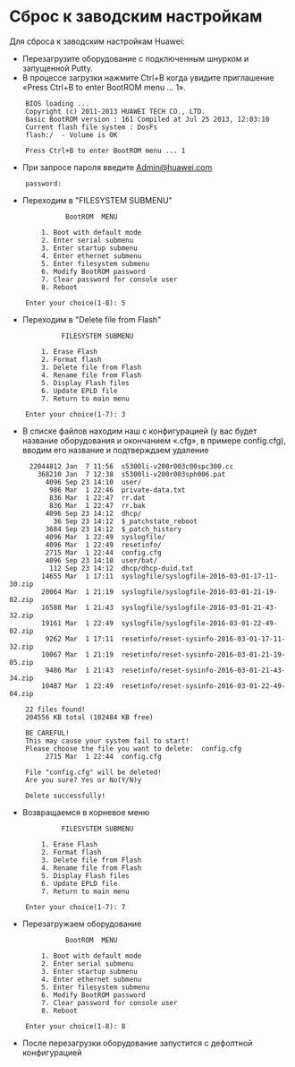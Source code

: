 # Сброс к заводским настройкам

Для сброса к заводским настройкам Huawei:

  * Перезагрузите оборудование с подключенным шнурком и запущенной Putty.
  * В процессе загрузки нажмите Ctrl+B когда увидите приглашение «Press Ctrl+B to enter BootROM menu ... 1».
```
	BIOS loading ...
	Copyright (c) 2011-2013 HUAWEI TECH CO., LTD.
	Basic BootROM version : 161 Compiled at Jul 25 2013, 12:03:10
	Current flash file system : DosFs
	flash:/  - Volume is OK
	 
	Press Ctrl+B to enter BootROM menu ... 1
```
  * При запросе пароля введите Admin@huawei.com
```
	password:
```
  * Переходим в "FILESYSTEM SUBMENU"
```
	          BootROM  MENU
	 
	    1. Boot with default mode
	    2. Enter serial submenu
	    3. Enter startup submenu
	    4. Enter ethernet submenu
	    5. Enter filesystem submenu
	    6. Modify BootROM password
	    7. Clear password for console user
	    8. Reboot
	 
	Enter your choice(1-8): 5
```
  * Переходим в "Delete file from Flash"
```
	         FILESYSTEM SUBMENU
	 
	    1. Erase Flash
	    2. Format flash
	    3. Delete file from Flash
	    4. Rename file from Flash
	    5. Display Flash files
	    6. Update EPLD file
	    7. Return to main menu
	 
	Enter your choice(1-7): 3
```
  * В списке файлов находим наш с конфигурацией (у вас будет название оборудования и окончанием «.cfg», в примере config.cfg), вводим его название и подтверждаем удаление
```
	 22044812 Jan  7 11:56  s5300li-v200r003c00spc300.cc
	   368210 Jan  7 12:38  s5300li-v200r003sph006.pat
	     4096 Sep 23 14:10  user/
	      986 Mar  1 22:46  private-data.txt
	      836 Mar  1 22:47  rr.dat
	      836 Mar  1 22:47  rr.bak
	     4096 Sep 23 14:12  dhcp/
	       36 Sep 23 14:12  $_patchstate_reboot
	     3684 Sep 23 14:12  $_patch_history
	     4096 Mar  1 22:49  syslogfile/
	     4096 Mar  1 22:49  resetinfo/
	     2715 Mar  1 22:44  config.cfg
	     4096 Sep 23 14:10  user/bat/
	      112 Sep 23 14:12  dhcp/dhcp-duid.txt
	    14655 Mar  1 17:11  syslogfile/syslogfile-2016-03-01-17-11-30.zip
	    20064 Mar  1 21:19  syslogfile/syslogfile-2016-03-01-21-19-02.zip
	    16588 Mar  1 21:43  syslogfile/syslogfile-2016-03-01-21-43-32.zip
	    19161 Mar  1 22:49  syslogfile/syslogfile-2016-03-01-22-49-02.zip
	     9262 Mar  1 17:11  resetinfo/reset-sysinfo-2016-03-01-17-11-32.zip
	    10067 Mar  1 21:19  resetinfo/reset-sysinfo-2016-03-01-21-19-05.zip
	     9486 Mar  1 21:43  resetinfo/reset-sysinfo-2016-03-01-21-43-34.zip
	    10487 Mar  1 22:49  resetinfo/reset-sysinfo-2016-03-01-22-49-04.zip
	 
	22 files found!
	204556 KB total (182484 KB free)
	 
	BE CAREFUL!
	This may cause your system fail to start!
	Please choose the file you want to delete:  config.cfg
	     2715 Mar  1 22:44  config.cfg
	 
	File "config.cfg" will be deleted!
	Are you sure? Yes or No(Y/N)y
	 
	Delete successfully!
```
  * Возвращаемся в корневое меню
```
	         FILESYSTEM SUBMENU
	 
	    1. Erase Flash
	    2. Format flash
	    3. Delete file from Flash
	    4. Rename file from Flash
	    5. Display Flash files
	    6. Update EPLD file
	    7. Return to main menu
	 
	Enter your choice(1-7): 7
```
  * Перезагружаем оборудование
```
	          BootROM  MENU
	 
	    1. Boot with default mode
	    2. Enter serial submenu
	    3. Enter startup submenu
	    4. Enter ethernet submenu
	    5. Enter filesystem submenu
	    6. Modify BootROM password
	    7. Clear password for console user
	    8. Reboot
	  
	Enter your choice(1-8): 8
```
  * После перезагрузки оборудование запустится с дефолтной конфигурацией 
